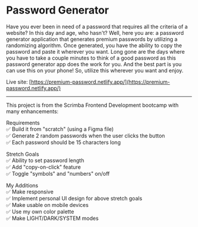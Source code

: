 # Password Generator

Have you ever been in need of a password that requires all the criteria 
of a website? In this day and age, who hasn't? Well, here you are: a
password generator application that generates premium passwords by utilizing a randomizing algorithm. Once generated, you have the ability to copy the password and paste it wherever you want. Long gone are the days where you have to take a couple minutes to think of a good password as this password generator app does the work for you. And the best part is you can use this on your phone! So, utilize this wherever you want and enjoy.

Live site: [https://premium-password.netlify.app/](https://premium-password.netlify.app/)

<hr>

This project is from the Scrimba Frontend Development bootcamp with many
enhancements:

Requirements<br>
✅ Build it from "scratch" (using a Figma file)<br>
✅ Generate 2 random passwords when the user clicks the button<br>
✅ Each password should be 15 characters long

Stretch Goals<br>
✅ Ability to set password length<br>
✅ Add "copy-on-click" feature<br>
✅ Toggle "symbols" and "numbers" on/off

My Additions<br>
✅ Make responsive<br>
✅ Implement personal UI design for above stretch goals<br>
✅ Make usable on mobile devices<br>
✅ Use my own color palette<br>
✅ Make LIGHT/DARK/SYSTEM modes
